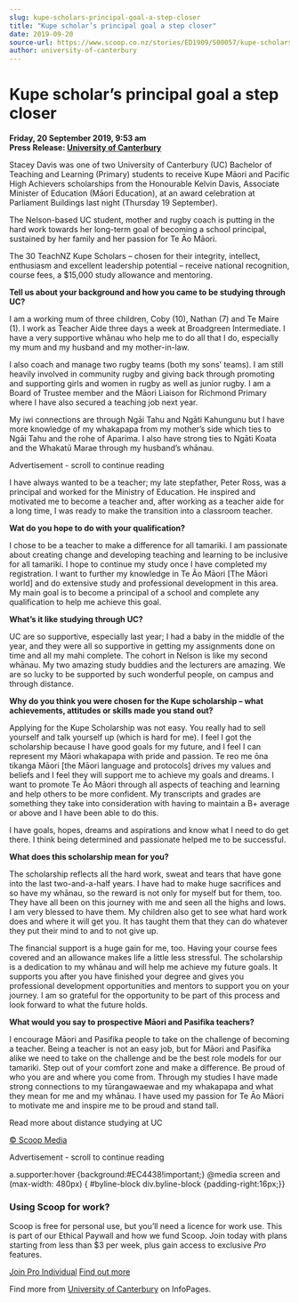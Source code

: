 ```yaml
---
slug: kupe-scholars-principal-goal-a-step-closer
title: "Kupe scholar’s principal goal a step closer"
date: 2019-09-20
source-url: https://www.scoop.co.nz/stories/ED1909/S00057/kupe-scholars-principal-goal-a-step-closer.htm
author: university-of-canterbury
---
```

Kupe scholar’s principal goal a step closer
===========================================

**Friday, 20 September 2019, 9:53 am**  
**Press Release: [University of Canterbury](https://info.scoop.co.nz/University_of_Canterbury)**

Stacey Davis was one of two University of Canterbury (UC) Bachelor of Teaching and Learning (Primary) students to receive Kupe Māori and Pacific High Achievers scholarships from the Honourable Kelvin Davis, Associate Minister of Education (Māori Education), at an award celebration at Parliament Buildings last night (Thursday 19 September).

The Nelson-based UC student, mother and rugby coach is putting in the hard work towards her long-term goal of becoming a school principal, sustained by her family and her passion for Te Āo Māori.

The 30 TeachNZ Kupe Scholars – chosen for their integrity, intellect, enthusiasm and excellent leadership potential – receive national recognition, course fees, a $15,000 study allowance and mentoring.

**Tell us about your background and how you came to be studying through UC?**

I am a working mum of three children, Coby (10), Nathan (7) and Te Maire (1). I work as Teacher Aide three days a week at Broadgreen Intermediate. I have a very supportive whānau who help me to do all that I do, especially my mum and my husband and my mother-in-law.

I also coach and manage two rugby teams (both my sons’ teams). I am still heavily involved in community rugby and giving back through promoting and supporting girls and women in rugby as well as junior rugby. I am a Board of Trustee member and the Māori Liaison for Richmond Primary where I have also secured a teaching job next year.

My iwi connections are through Ngāi Tahu and Ngāti Kahungunu but I have more knowledge of my whakapapa from my mother’s side which ties to Ngāi Tahu and the rohe of Aparima. I also have strong ties to Ngāti Koata and the Whakatū Marae through my husband’s whānau.

Advertisement - scroll to continue reading





I have always wanted to be a teacher; my late stepfather, Peter Ross, was a principal and worked for the Ministry of Education. He inspired and motivated me to become a teacher and, after working as a teacher aide for a long time, I was ready to make the transition into a classroom teacher.

**Wat do you hope to do with your qualification?**

I chose to be a teacher to make a difference for all tamariki. I am passionate about creating change and developing teaching and learning to be inclusive for all tamariki. I hope to continue my study once I have completed my registration. I want to further my knowledge in Te Āo Māori \[The Māori world\] and do extensive study and professional development in this area. My main goal is to become a principal of a school and complete any qualification to help me achieve this goal.

**What’s it like studying through UC?**

UC are so supportive, especially last year; I had a baby in the middle of the year, and they were all so supportive in getting my assignments done on time and all my mahi complete. The cohort in Nelson is like my second whānau. My two amazing study buddies and the lecturers are amazing. We are so lucky to be supported by such wonderful people, on campus and through distance.

**Why do you think you were chosen for the Kupe scholarship – what achievements, attitudes or skills made you stand out?**

Applying for the Kupe Scholarship was not easy. You really had to sell yourself and talk yourself up (which is hard for me). I feel I got the scholarship because I have good goals for my future, and I feel I can represent my Māori whakapapa with pride and passion. Te reo me ōna tikanga Māori \[the Māori language and protocols\] drives my values and beliefs and I feel they will support me to achieve my goals and dreams. I want to promote Te Āo Māori through all aspects of teaching and learning and help others to be more confident. My transcripts and grades are something they take into consideration with having to maintain a B+ average or above and I have been able to do this.

I have goals, hopes, dreams and aspirations and know what I need to do get there. I think being determined and passionate helped me to be successful.

**What does this scholarship mean for you?**

The scholarship reflects all the hard work, sweat and tears that have gone into the last two-and-a-half years. I have had to make huge sacrifices and so have my whānau, so the reward is not only for myself but for them, too. They have all been on this journey with me and seen all the highs and lows. I am very blessed to have them. My children also get to see what hard work does and where it will get you. It has taught them that they can do whatever they put their mind to and to not give up.

The financial support is a huge gain for me, too. Having your course fees covered and an allowance makes life a little less stressful. The scholarship is a dedication to my whānau and will help me achieve my future goals. It supports you after you have finished your degree and gives you professional development opportunities and mentors to support you on your journey. I am so grateful for the opportunity to be part of this process and look forward to what the future holds.

**What would you say to prospective Māori and Pasifika teachers?**

I encourage Māori and Pasifika people to take on the challenge of becoming a teacher. Being a teacher is not an easy job, but for Māori and Pasifika alike we need to take on the challenge and be the best role models for our tamariki. Step out of your comfort zone and make a difference. Be proud of who you are and where you come from. Through my studies I have made strong connections to my tūrangawaewae and my whakapapa and what they mean for me and my whānau. I have used my passion for Te Āo Māori to motivate me and inspire me to be proud and stand tall.

Read more about distance studying at UC

  

[© Scoop Media](http://www.scoop.co.nz/about/terms.html)  

Advertisement - scroll to continue reading



a.supporter:hover {background:#EC4438!important;} @media screen and (max-width: 480px) { #byline-block div.byline-block {padding-right:16px;}}

### Using Scoop for work?

Scoop is free for personal use, but you’ll need a licence for work use. This is part of our Ethical Paywall and how we fund Scoop. Join today with plans starting from less than $3 per week, plus gain access to exclusive _Pro_ features.  
  
[Join Pro Individual](https://pro.scoop.co.nz/Individual/?from=ProIn24) [Find out more](https://pro.scoop.co.nz/using-scoop-for-work/?from=ProIn24)

Find more from [University of Canterbury](https://info.scoop.co.nz/University_of_Canterbury) on InfoPages.